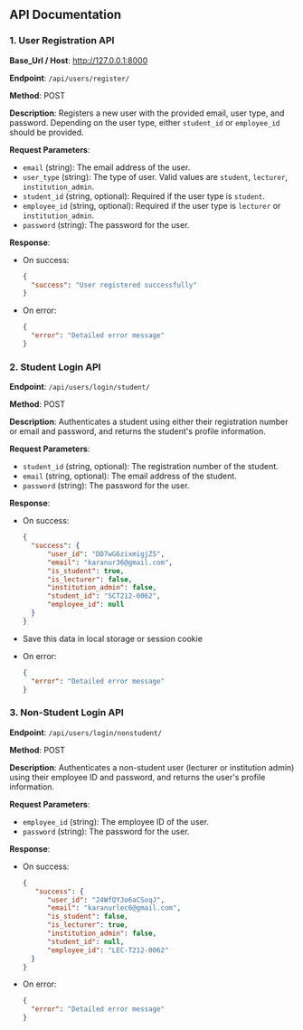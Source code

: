 
## API Documentation

### 1. User Registration API

**Base_Url / Host**: http://127.0.0.1:8000


**Endpoint**: `/api/users/register/`

**Method**: POST

**Description**: Registers a new user with the provided email, user type, and password. Depending on the user type, either `student_id` or `employee_id` should be provided.

**Request Parameters**:
- `email` (string): The email address of the user.
- `user_type` (string): The type of user. Valid values are `student`, `lecturer`, `institution_admin`.
- `student_id` (string, optional): Required if the user type is `student`.
- `employee_id` (string, optional): Required if the user type is `lecturer` or `institution_admin`.
- `password` (string): The password for the user.

**Response**:
- On success:
  ```json
  {
    "success": "User registered successfully"
  }
  ```
- On error:
  ```json
  {
    "error": "Detailed error message"
  }
  ```


### 2. Student Login API

**Endpoint**: `/api/users/login/student/`

**Method**: POST

**Description**: Authenticates a student using either their registration number or email and password, and returns the student's profile information.

**Request Parameters**:
- `student_id` (string, optional): The registration number of the student.
- `email` (string, optional): The email address of the student.
- `password` (string): The password for the user.

**Response**:
- On success:
  ```json
  {
    "success": {
        "user_id": "DD7wG6zixmigjZ5",
        "email": "karanur36@gmail.com",
        "is_student": true,
        "is_lecturer": false,
        "institution_admin": false,
        "student_id": "SCT212-0062",
        "employee_id": null
    }
  }
  ```
- Save this data in local storage or session cookie

- On error:
  ```json
  {
    "error": "Detailed error message"
  }
  ```



### 3. Non-Student Login API

**Endpoint**: `/api/users/login/nonstudent/`

**Method**: POST

**Description**: Authenticates a non-student user (lecturer or institution admin) using their employee ID and password, and returns the user's profile information.

**Request Parameters**:
- `employee_id` (string): The employee ID of the user.
- `password` (string): The password for the user.

**Response**:
- On success:
  ```json
  {
     "success": {
        "user_id": "24WfQYJo6aCSoqJ",
        "email": "karanurlec6@gmail.com",
        "is_student": false,
        "is_lecturer": true,
        "institution_admin": false,
        "student_id": null,
        "employee_id": "LEC-T212-0062"
    }
  }
  ```
- On error:
  ```json
  {
    "error": "Detailed error message"
  }
  ```

